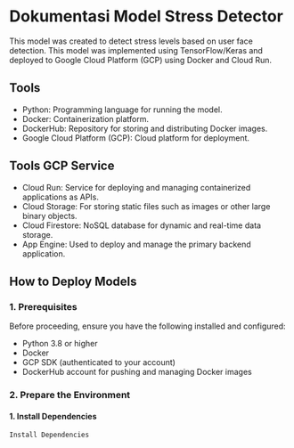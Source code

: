 # Dokumentasi Model Stress Detector

This model was created to detect stress levels based on user face detection. This model was implemented using TensorFlow/Keras and deployed to Google Cloud Platform (GCP) using Docker and Cloud Run.

## Tools

- Python: Programming language for running the model.
- Docker: Containerization platform.
- DockerHub: Repository for storing and distributing Docker images.
-  Google Cloud Platform (GCP): Cloud platform for deployment.
## Tools GCP Service
- Cloud Run: Service for deploying and managing containerized applications as APIs.
- Cloud Storage: For storing static files such as images or other large binary objects.
- Cloud Firestore: NoSQL database for dynamic and real-time data storage.
- App Engine: Used to deploy and manage the primary backend application.

## How to Deploy Models
### 1. Prerequisites
Before proceeding, ensure you have the following installed and configured:
- Python 3.8 or higher
- Docker
- GCP SDK (authenticated to your account)
- DockerHub account for pushing and managing Docker images

### 2. Prepare the Environment

  #### 1. Install Dependencies
  ```
Install Dependencies
```
